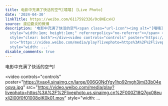 ```yaml
---
title: 电影中充满了快活的空气[嘻嘻] [Live Photo]
date: '2024-04-30'
linkTitle: https://weibo.com/6117592326/Oc8NEcxHJ
source: 渡边蒼炎的微博
description: '电影中充满了快活的空气<span class="url-icon"><img alt="[嘻嘻]" src="https://h5.sinaimg.cn/m/emoticon/icon/default/d_xixi-643ef6e48d.png"
  style="width:1em; height:1em;" referrerpolicy="no-referrer"></span> <br clear="both"><div
  style="clear: both"></div><video controls="controls" poster="https://tvax4.sinaimg.cn/large/006G0NdYgy1hp92mgh3jmj33b04eoqva.jpg"
  src="https://video.weibo.com/media/play?livephoto=https%3A%2F%2Flivephoto.us.sinaimg.cn%2F000Z18Q7gx08euxlj2I00f0f01008oIK0k01.mov"
  style="width: ...'
disable_comments: true
---
```

电影中充满了快活的空气<span class="url-icon"><img alt="[嘻嘻]" src="https://h5.sinaimg.cn/m/emoticon/icon/default/d_xixi-643ef6e48d.png" style="width:1em; height:1em;" referrerpolicy="no-referrer"></span> <br clear="both"><div style="clear: both"></div><video controls="controls" poster="https://tvax4.sinaimg.cn/large/006G0NdYgy1hp92mgh3jmj33b04eoqva.jpg" src="https://video.weibo.com/media/play?livephoto=https%3A%2F%2Flivephoto.us.sinaimg.cn%2F000Z18Q7gx08euxlj2I00f0f01008oIK0k01.mov" style="width: ...